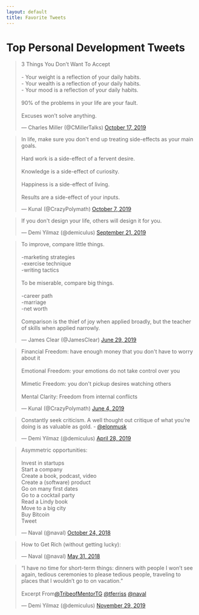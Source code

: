 ```yaml
---
layout: default
title: Favorite Tweets
---
```


# Top Personal Development Tweets

<script async src="https://platform.twitter.com/widgets.js" charset="utf-8"></script>

<blockquote class="twitter-tweet"><p lang="en" dir="ltr">3 Things You Don’t Want To Accept<br><br>- Your weight is a reflection of your daily habits.<br>- Your wealth is a reflection of your daily habits.<br>- Your mood is a reflection of your daily habits.<br><br>90% of the problems in your life are your fault.<br><br>Excuses won’t solve anything.</p>&mdash; Charles Miller (@CMillerTalks) <a href="https://twitter.com/CMillerTalks/status/1184876489344311298?ref_src=twsrc%5Etfw">October 17, 2019</a></blockquote> 

<blockquote class="twitter-tweet"><p lang="en" dir="ltr">In life, make sure you don&#39;t end up treating side-effects as your main goals.<br><br>Hard work is a side-effect of a fervent desire.<br><br>Knowledge is a side-effect of curiosity.<br><br>Happiness is a side-effect of living.<br><br>Results are a side-effect of your inputs.</p>&mdash; Kunal (@CrazyPolymath) <a href="https://twitter.com/CrazyPolymath/status/1181230200224276482?ref_src=twsrc%5Etfw">October 7, 2019</a></blockquote>

<blockquote class="twitter-tweet"><p lang="en" dir="ltr">If you don&#39;t design your life, others will design it for you.</p>&mdash; Demi Yilmaz (@demiculus) <a href="https://twitter.com/demiculus/status/1175267358908137472?ref_src=twsrc%5Etfw">September 21, 2019</a></blockquote>

<blockquote class="twitter-tweet"><p lang="en" dir="ltr">To improve, compare little things.<br><br>-marketing strategies<br>-exercise technique<br>-writing tactics<br><br>To be miserable, compare big things.<br><br>-career path<br>-marriage<br>-net worth<br><br>Comparison is the thief of joy when applied broadly, but the teacher of skills when applied narrowly.</p>&mdash; James Clear (@JamesClear) <a href="https://twitter.com/JamesClear/status/1144972224102879232?ref_src=twsrc%5Etfw">June 29, 2019</a></blockquote>

<blockquote class="twitter-tweet"><p lang="en" dir="ltr">Financial Freedom: have enough money that you don&#39;t have to worry about it<br><br>Emotional Freedom: your emotions do not take control over you<br><br>Mimetic Freedom: you don&#39;t pickup desires watching others<br><br>Mental Clarity: Freedom from internal conflicts</p>&mdash; Kunal (@CrazyPolymath) <a href="https://twitter.com/CrazyPolymath/status/1135749855781896192?ref_src=twsrc%5Etfw">June 4, 2019</a></blockquote>

<blockquote class="twitter-tweet"><p lang="en" dir="ltr">Constantly seek criticism. A well thought out critique of what you’re doing is as valuable as gold. - <a href="https://twitter.com/elonmusk?ref_src=twsrc%5Etfw">@elonmusk</a></p>&mdash; Demi Yilmaz (@demiculus) <a href="https://twitter.com/demiculus/status/1122583780789772288?ref_src=twsrc%5Etfw">April 28, 2019</a></blockquote>

<blockquote class="twitter-tweet"><p lang="en" dir="ltr">Asymmetric opportunities:<br><br>Invest in startups<br>Start a company<br>Create a book, podcast, video<br>Create a (software) product<br>Go on many first dates<br>Go to a cocktail party<br>Read a Lindy book<br>Move to a big city<br>Buy Bitcoin<br>Tweet</p>&mdash; Naval (@naval) <a href="https://twitter.com/naval/status/1054984950192181248?ref_src=twsrc%5Etfw">October 24, 2018</a></blockquote>

<blockquote class="twitter-tweet"><p lang="en" dir="ltr">How to Get Rich (without getting lucky):</p>&mdash; Naval (@naval) <a href="https://twitter.com/naval/status/1002103360646823936?ref_src=twsrc%5Etfw">May 31, 2018</a></blockquote>

<blockquote class="twitter-tweet"><p lang="en" dir="ltr">“I have no time for short-term things: dinners with people I won’t see again, tedious ceremonies to please tedious people, traveling to places that I wouldn’t go to on vacation.”<br><br>Excerpt From<a href="https://twitter.com/TribeofMentorTG?ref_src=twsrc%5Etfw">@TribeofMentorTG</a> <a href="https://twitter.com/tferriss?ref_src=twsrc%5Etfw">@tferriss</a> <a href="https://twitter.com/naval?ref_src=twsrc%5Etfw">@naval</a></p>&mdash; Demi Yilmaz (@demiculus) <a href="https://twitter.com/demiculus/status/1200271591717781505?ref_src=twsrc%5Etfw">November 29, 2019</a></blockquote> 